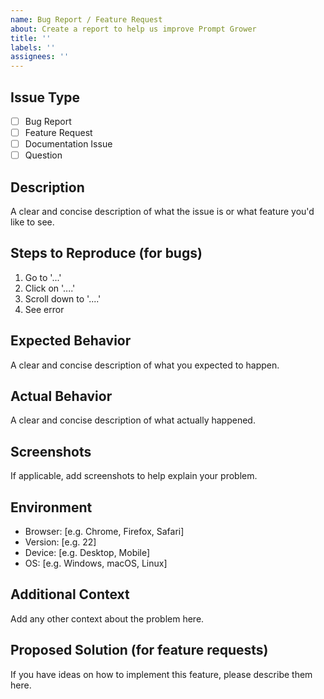 ```yaml
---
name: Bug Report / Feature Request
about: Create a report to help us improve Prompt Grower
title: ''
labels: ''
assignees: ''
---
```


## Issue Type
- [ ] Bug Report
- [ ] Feature Request
- [ ] Documentation Issue
- [ ] Question

## Description
A clear and concise description of what the issue is or what feature you'd like to see.

## Steps to Reproduce (for bugs)
1. Go to '...'
2. Click on '....'
3. Scroll down to '....'
4. See error

## Expected Behavior
A clear and concise description of what you expected to happen.

## Actual Behavior
A clear and concise description of what actually happened.

## Screenshots
If applicable, add screenshots to help explain your problem.

## Environment
- Browser: [e.g. Chrome, Firefox, Safari]
- Version: [e.g. 22]
- Device: [e.g. Desktop, Mobile]
- OS: [e.g. Windows, macOS, Linux]

## Additional Context
Add any other context about the problem here.

## Proposed Solution (for feature requests)
If you have ideas on how to implement this feature, please describe them here.